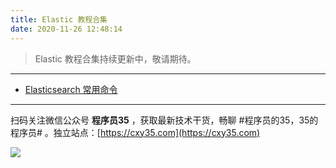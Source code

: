 ```yaml
---
title: Elastic 教程合集
date: 2020-11-26 12:48:14
---
```

> Elastic 教程合集持续更新中，敬请期待。

---

- [Elasticsearch 常用命令](https://www.xuxianfang.com/2020/10/21/elastic/elasticsearch-command/)


---

扫码关注微信公众号 **程序员35** ，获取最新技术干货，畅聊 #程序员的35，35的程序员# 。独立站点：[https://cxy35.com](https://cxy35.com)

![](https://oscimg.oschina.net/oscnet/up-285838b9c516db5bb1ba760f292f2346078.JPEG)